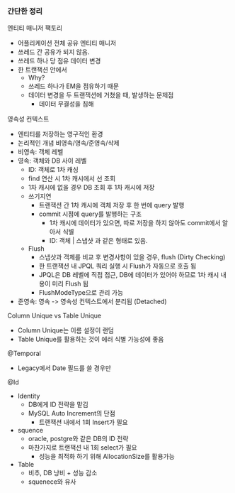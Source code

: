### 간단한 정리

엔티티 매니저 팩토리
- 어플리케이션 전체 공유
  엔티티 매니저
- 쓰레드 간 공유가 되지 않음.
- 쓰레드 하나 당 점유
  데이터 변경
- 한 트랜잭션 안에서
    - Why?
    - 쓰레드 하나가 EM을 점유하기 때문
    - 데이터 변경을 두 트랜잭션에 거쳤을 때, 발생하는 문제점
      - 데이터 무결성을 침해 

영속성 컨텍스트
- 엔티티를 저장하는 영구적인 환경
- 논리적인 개념
  비영속/영속/준영속/삭제
- 비영속: 객체 레벨
- 영속: 객체와 DB 사이 레벨
    - ID: 객체로 1차 캐싱
    - find 연산 시 1차 캐시에서 선 조회
    - 1차 캐시에 없을 경우 DB 조회 후 1차 캐시에 저장
    - 쓰기지연
        - 트랜잭션 간 1차 캐시에 객체 저장 후 한 번에 query 발행
        - commit 시점에 query를 발행하는 구조
            - 1차 캐시에 데이터가 있으면, 따로 저장을 하지 않아도 commit에서 알아서 식별
            - ID: 객체 | 스냅샷 과 같은 형태로 있음.
    - Flush
      - 스냅샷과 객체를 비교 후 변경사항이 있을 경우, flush (Dirty Checking)
      - 한 트랜잭션 내 JPQL 쿼리 실행 시 Flush가 자동으로 호출 됨
      - JPQL은 DB 레벨에 직접 접근, DB에 데이터가 있어야 하므로 1차 캐시 내용이 미리 Flush 됨
      - FlushModeType으로 관리 가능
- 준영속: 영속 -> 영속성 컨텍스트에서 분리됨 (Detached)

Column Unique vs Table Unique
- Column Unique는 이름 설정이 랜덤
- Table Unique를 활용하는 것이 에러 식별 가능성에 좋음

@Temporal
- Legacy에서 Date 필드를 쓸 경우만

@Id
- Identity
  - DB에게 ID 전략을 맡김
  - MySQL Auto Increment의 단점 
    - 트랜잭션 내에서 1회 Insert가 필요
- squence
  - oracle, postgre와 같은 DB의 ID 전략
  - 마찬가지로 트랜잭션 내 1회 select가 필요
    - 성능을 최적화 하기 위해 AllocationSize를 활용가능
- Table
  - 비추, DB 낭비 + 성능 감소
  - squenece와 유사